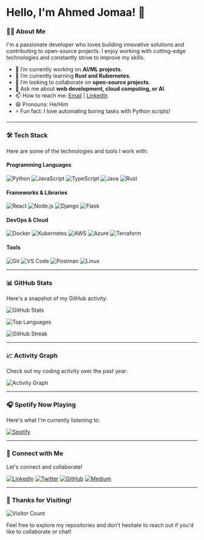 # Hello, I'm Ahmed Jomaa! 👋

### 👨‍💻 About Me
I'm a passionate developer who loves building innovative solutions and contributing to open-source projects. I enjoy working with cutting-edge technologies and constantly strive to improve my skills.

- 🔭 I’m currently working on **AI/ML projects**.
- 🌱 I’m currently learning **Rust and Kubernetes**.
- 👯 I’m looking to collaborate on **open-source projects**.
- 💬 Ask me about **web development, cloud computing, or AI**.
- 📫 How to reach me: [Email](mailto:your-email@example.com) | [LinkedIn](https://www.linkedin.com/in/your-linkedin-profile)
- 😄 Pronouns: He/Him
- ⚡ Fun fact: I love automating boring tasks with Python scripts!

---

### 🛠️ Tech Stack
Here are some of the technologies and tools I work with:

#### Programming Languages
![Python](https://img.shields.io/badge/-Python-3776AB?style=flat&logo=python&logoColor=white)
![JavaScript](https://img.shields.io/badge/-JavaScript-F7DF1E?style=flat&logo=javascript&logoColor=black)
![TypeScript](https://img.shields.io/badge/-TypeScript-3178C6?style=flat&logo=typescript&logoColor=white)
![Java](https://img.shields.io/badge/-Java-007396?style=flat&logo=java&logoColor=white)
![Rust](https://img.shields.io/badge/-Rust-000000?style=flat&logo=rust&logoColor=white)

#### Frameworks & Libraries
![React](https://img.shields.io/badge/-React-61DAFB?style=flat&logo=react&logoColor=black)
![Node.js](https://img.shields.io/badge/-Node.js-339933?style=flat&logo=node.js&logoColor=white)
![Django](https://img.shields.io/badge/-Django-092E20?style=flat&logo=django&logoColor=white)
![Flask](https://img.shields.io/badge/-Flask-000000?style=flat&logo=flask&logoColor=white)

#### DevOps & Cloud
![Docker](https://img.shields.io/badge/-Docker-2496ED?style=flat&logo=docker&logoColor=white)
![Kubernetes](https://img.shields.io/badge/-Kubernetes-326CE5?style=flat&logo=kubernetes&logoColor=white)
![AWS](https://img.shields.io/badge/-AWS-232F3E?style=flat&logo=amazon-aws&logoColor=white)
![Azure](https://img.shields.io/badge/-Azure-0089D6?style=flat&logo=microsoft-azure&logoColor=white)
![Terraform](https://img.shields.io/badge/-Terraform-623CE4?style=flat&logo=terraform&logoColor=white)

#### Tools
![Git](https://img.shields.io/badge/-Git-F05032?style=flat&logo=git&logoColor=white)
![VS Code](https://img.shields.io/badge/-VS%20Code-007ACC?style=flat&logo=visual-studio-code&logoColor=white)
![Postman](https://img.shields.io/badge/-Postman-FF6C37?style=flat&logo=postman&logoColor=white)
![Linux](https://img.shields.io/badge/-Linux-FCC624?style=flat&logo=linux&logoColor=black)

---

### 📊 GitHub Stats
Here's a snapshot of my GitHub activity:

![GitHub Stats](https://github-readme-stats.vercel.app/api?username=jomaa-ahmed&show_icons=true&theme=radical&hide_border=true)

![Top Languages](https://github-readme-stats.vercel.app/api/top-langs/?username=jomaa-ahmed&layout=compact&theme=radical&hide_border=true)

![GitHub Streak](https://streak-stats.demolab.com/?user=jomaa-ahmed&theme=radical&hide_border=true)

---

### 📈 Activity Graph
Check out my coding activity over the past year:

![Activity Graph](https://github-readme-activity-graph.vercel.app/graph?username=jomaa-ahmed&theme=github-dark&hide_border=true)

---

### 🎧 Spotify Now Playing
Here's what I'm currently listening to:

[![Spotify](https://spotify-now-playing-readme.vercel.app/api/spotify)](https://open.spotify.com/user/your-spotify-id)

---

### 🔗 Connect with Me
Let's connect and collaborate!

[![LinkedIn](https://img.shields.io/badge/LinkedIn-0077B5?style=for-the-badge&logo=linkedin&logoColor=white)](https://www.linkedin.com/in/your-linkedin-profile)
[![Twitter](https://img.shields.io/badge/Twitter-1DA1F2?style=for-the-badge&logo=twitter&logoColor=white)](https://twitter.com/your-twitter-handle)
[![GitHub](https://img.shields.io/badge/GitHub-100000?style=for-the-badge&logo=github&logoColor=white)](https://github.com/jomaa-ahmed)
[![Medium](https://img.shields.io/badge/Medium-12100E?style=for-the-badge&logo=medium&logoColor=white)](https://medium.com/@your-medium-handle)

---

### 🎉 Thanks for Visiting!
![Visitor Count](https://visitor-badge.laobi.icu/badge?page_id=jomaa-ahmed.jomaa-ahmed)

Feel free to explore my repositories and don't hesitate to reach out if you'd like to collaborate or chat!
